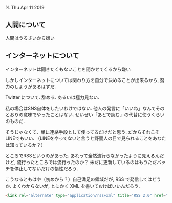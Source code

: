 % Thu Apr 11 2019

## 人間について

人間はうるさいから嫌い

## インターネットについて

インターネットは聞きたくもないことを聞かせてくるから嫌い

しかしインターネットについては関わり方を自分で決めることが出来るから, 努力のしようがあるはずだ.

Twitter について.
辞める. あるいは極力見ない.

私の場合はSNS自体をしたいわけではない.
他人の発言に「いいね」なんてそのとおりの意味でやったことはない.
せいぜい「あとで読む」の代替に使うくらいのものだ.

そうじゃなくて、単に連絡手段として使ってるだけだと思う.
だからそれこそLINEでもいい.
（LINEをやってないと言うと野蛮人の目で見られることをあなたは知っているか？）

ところでRSSというのがあった.
あれって全然流行らなかったように見えるんだけど, 流行ったところでは流行ったのか？
未だに更新しているのはもうただバッチを停止してないだけの惰性だろう.

こうなるともはや（初めから？）自己満足の領域だが, RSS で発信してはどうか.
よくわからないが, とにかく XML を書いておけばいいんだろう.

```html
<link rel="alternate" type="application/rss+xml" title="RSS 2.0" href="http://cympfh.cc/taglibro/2019/04/11.xml" />
```
